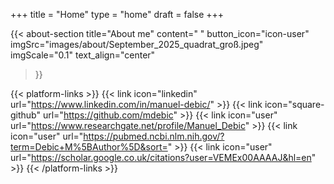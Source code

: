 +++
title =  "Home"
type = "home"
draft = false
+++


<!-- {{< showcase-section
    title="Showcase section"
    subtitle="Subtitle - coming from <code>home.md</code>"
    buttonText="Email"
    description="<strong>Strong</strong>, <em>italic</em> and normal text. This comes from <a href='https://github.com/zetxek/adritian-demo/blob/main/content/home/home.md?plain=1'><code>home.md</code></a>, using the <code>showcase-section</code> <a href=''>shortcode</a>.<br/>Below you can see the social links, provided by the <code>platform-links</code> shortcode."
    imgSrc="images/showcase/showcase.png"
    imgScale="0.5"
 >}}
{{< /showcase-section >}} -->

{{< about-section
    title="About me"
    content=" "
    button_icon="icon-user"
    imgSrc="images/about/September_2025_quadrat_groß.jpeg"
    imgScale="0.1"
    text_align="center"
 >}}

 {{< platform-links >}}
    {{< link icon="linkedin" url="https://www.linkedin.com/in/manuel-debic/" >}}
    {{< link icon="square-github" url="https://github.com/mdebic" >}}
    {{< link icon="user" url="https://www.researchgate.net/profile/Manuel_Debic" >}}
    {{< link icon="user" url="https://pubmed.ncbi.nlm.nih.gov/?term=Debic+M%5BAuthor%5D&sort=" >}}
    {{< link icon="user" url="https://scholar.google.co.uk/citations?user=VEMEx00AAAAJ&hl=en" >}}
{{< /platform-links >}}

<!-- button_text="Check my skills"
button_url="/skills" -->

<!-- {{< education-list
    title="Formal Education (education-list)" >}}

{{< experience-section
    title="My job experience (title)"
    intro_title="Intro (intro_title)"
    intro_description="Description (intro_description).<br>You can use HTML,with <strong>strong</strong> formatting, or lists <ul><li>one</li><li>two</li></ul>" 
    button1_url="https://example.com"
    button1_text="(1) Visit Example"
    button1_icon="icon-globe"
    button2_text="(2) Skills"
    button2_url="/skills"
    hideViewAll="false"
>}}

{{< experience-list
    title="Experience (as list)"
    padding="false" >}}

{{< client-and-work-section
    title="A selection of my work" >}} 

{{< testimonial-section
    title="What they say about me" >}}

{{< spacer size="large" >}}

## Extra home content

Additional content added after the `section` blocks, in the `home.md` file. 

Here you could freestyle, add other shortcodes, ...  Or just let the content empty, and rely on the shortcode sections alone.

{{< spacer size="small" >}}

{{< text-section
title="Extra (centered) content"
centered="true"
>}}

You can also use the `text-section` shortcode to add centered texts

{{< /text-section >}} -->
